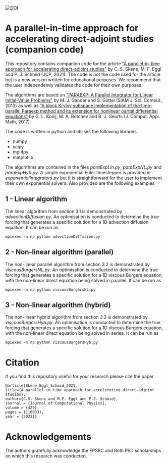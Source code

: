 [![DOI](https://zenodo.org/badge/316544299.svg)](https://zenodo.org/badge/latestdoi/316544299)

# A parallel-in-time approach for accelerating direct-adjoint studies (companion code)

This repository contains companion code for the article ["A parallel-in-time approach for accelerating direct-adjoint studies"](https://doi.org/10.1016/j.jcp.2020.110033) by C. S. Skene, M. F. Eggl and P. J. Schmid (JCP, 2021). The code is not the code used for the article but is a new version written for educational purposes. We recommend that the user independently validates the code for their own purposes.

The algorithms are based on ["PARAEXP: A Parallel Integrator for Linear Initial-Value Problems"](https://doi.org/10.1137/110856137) by M. J. Gander and S. Güttel (SIAM J. Sci. Comput., 2013) as well as ["A block Krylov subspace implementation of the time-parallel Paraexp method and its extension for nonlinear partial differential equations"](https://doi.org/10.1016/j.cam.2016.09.036) by G. L. Kooij, M. A. Botchev and B. J. Geurts (J. Comput. Appl. Math, 2017).

The code is written in python and utilises the following libraries

* numpy
* scipy
* mpi4py
* matplotlib

The algorithms are contained in the files _paraExpLin.py_, _paraExpNL.py_ and _paraExpHyb.py_. A simple exponential Euler timestepper is provided in _exponentialIntegrators.py_ but it is straightforward for the user to implement their own exponential solvers. Also provided are the following examples

## 1 - Linear algorithm
The linear algorithm from section 3.1 is demonstrated by _advectionDiffusion.py_. An optimisation is conducted to determine the true forcing that generates a specific solution for a 1D advection diffusion equation. It can be run as

``
mpiexec -n np python advectionDiffusion.py
``

## 2 - Non-linear algorithm (parallel)
The non-linear parallel algorithm from section 3.2 is demonstrated by _viscousBurgersNL.py_. An optimisation is conducted to determine the true forcing that generates a specific solution for a 1D viscous Burgers equation, with the non-linear direct equation being solved in parallel. It can be run as

``
mpiexec -n np python viscousBurgersNL.py
``

## 3 - Non-linear algorithm (hybrid)
The non-linear hybrid algorithm from section 3.3 is demonstrated by _viscousBurgersHyb.py_. An optimisation is conducted to determine the true forcing that generates a specific solution for a 1D viscous Burgers equation, with the non-linear direct equation being solved in series.  It can be run as

``
mpiexec -n np python viscousBurgersHyb.py
``

# Citation
If you find this repository useful for your research please cite the paper
```
@article{Skene_Eggl_Schmid_2021,
title={A parallel-in-time approach for accelerating direct-adjoint studies},
author={C.S. Skene and M.F. Eggl and P.J. Schmid},
journal = {Journal of Computational Physics},
volume = {429},
pages = {110033},
year = {2021}}
```
# Acknowledgements
The authors gratefully acknowledge the EPSRC and Roth PhD scholarships on which this research was conducted.
